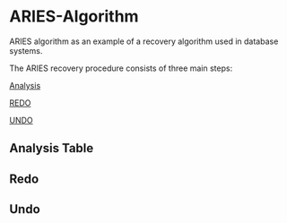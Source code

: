 # ARIES-Algorithm
ARIES algorithm as an example of a recovery algorithm used in database systems.

The ARIES recovery procedure consists of three main steps:

[Analysis](#analysis-table)

[REDO](#redo)

[UNDO](#undo)

## Analysis Table


## Redo


## Undo
